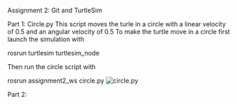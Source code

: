 Assignment 2: Git and TurtleSim

Part 1: Circle.py
This script moves the turle in a circle with a linear velocity of 0.5 and an angular velocity of 0.5
To make the turtle move in a circle first launch the simulation with 

rosrun turtlesim turtlesim_node

Then run the circle script with

rosrun assignment2_ws circle.py
![circle.py](~/AuE8230Spring22_BradSanders/catkin_ws/src/assignment2_turtlesim/src/docs/images/circle_trajectory.png)

Part 2:

